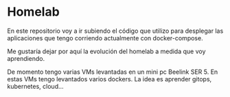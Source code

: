 # Homelab

En este repositorio voy a ir subiendo el código que utilizo para desplegar las aplicaciones que tengo corriendo actualmente con docker-compose.

Me gustaría dejar por aquí la evolución del homelab a medida que voy aprendiendo.

De momento tengo varias VMs levantadas en un mini pc Beelink SER 5. En estas VMs tengo levantados varios dockers. La idea es aprender gitops, kubernetes, cloud...


